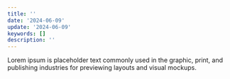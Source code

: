 ```yaml
---
title: ''
date: '2024-06-09'
update: '2024-06-09'
keywords: []
description: ''
---
```


Lorem ipsum is placeholder text commonly used in the graphic, print, and publishing industries for previewing
layouts and visual mockups.
